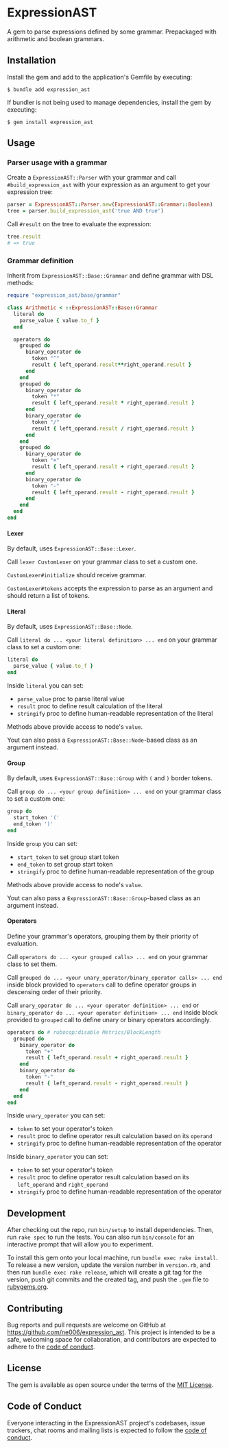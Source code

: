 # ExpressionAST

A gem to parse expressions defined by some grammar. Prepackaged with arithmetic and boolean grammars.

## Installation

Install the gem and add to the application's Gemfile by executing:

    $ bundle add expression_ast

If bundler is not being used to manage dependencies, install the gem by executing:

    $ gem install expression_ast

## Usage

### Parser usage with a grammar

Create a `ExpressionAST::Parser` with your grammar and call `#build_expression_ast` with your expression as an argument to get your expression tree:

```ruby
parser = ExpressionAST::Parser.new(ExpressionAST::Grammar::Boolean)
tree = parser.build_expression_ast('true AND true')
```

Call `#result` on the tree to evaluate the expression:

```ruby
tree.result
# => true
```

### Grammar definition

Inherit from `ExpressionAST::Base::Grammar` and define grammar with DSL methods:

```ruby
require "expression_ast/base/grammar"

class Arithmetic < ::ExpressionAST::Base::Grammar
  literal do
    parse_value { value.to_f }
  end

  operators do
    grouped do
      binary_operator do
        token "^"
        result { left_operand.result**right_operand.result }
      end
    end
    grouped do
      binary_operator do
        token "*"
        result { left_operand.result * right_operand.result }
      end
      binary_operator do
        token "/"
        result { left_operand.result / right_operand.result }
      end
    end
    grouped do
      binary_operator do
        token "+"
        result { left_operand.result + right_operand.result }
      end
      binary_operator do
        token "-"
        result { left_operand.result - right_operand.result }
      end
    end
  end
end
```

#### Lexer

By default, uses `ExpressionAST::Base::Lexer`.

Call `lexer CustomLexer` on your grammar class to set a custom one.

`CustomLexer#initialize` should receive grammar.

`CustomLexer#tokens` accepts the expression to parse as an argument and should return a list of tokens.

#### Literal

By default, uses `ExpressionAST::Base::Node`.

Call `literal do ... <your literal definition> ... end` on your grammar class to set a custom one:

```ruby
literal do
  parse_value { value.to_f }
end
```

Inside `literal` you can set:
- `parse_value` proc to parse literal value
- `result` proc to define result calculation of the literal
- `stringify` proc to define human-readable representation of the literal

Methods above provide access to node's `value`.

Yout can also pass a `ExpressionAST::Base::Node`-based class as an argument instead.

#### Group

By default, uses `ExpressionAST::Base::Group` with `(` and `)` border tokens.

Call `group do ... <your group definition> ... end` on your grammar class to set a custom one:

```ruby
group do
  start_token '('
  end_token ')'
end
```

Inside `group` you can set:
- `start_token` to set group start token
- `end_token` to set group start token
- `stringify` proc to define human-readable representation of the group 

Methods above provide access to node's `value`.

Yout can also pass a `ExpressionAST::Base::Group`-based class as an argument instead.

#### Operators

Define your grammar's operators, grouping them by their priority of evaluation.

Call `operators do ... <your grouped calls> ... end` on your grammar class to set them.

Call `grouped do ... <your unary_operator/binary_operator calls> ... end` inside block provided to `operators` call to define operator groups in descensing order of their priority.

Call `unary_operator do ... <your operator definition> ... end` or `binary_operator do ... <your operator definition> ... end` inside block provided to `grouped` call to define unary or binary operators accordingly.

```ruby
operators do # rubocop:disable Metrics/BlockLength
  grouped do
    binary_operator do
      token "+"
      result { left_operand.result + right_operand.result }
    end
    binary_operator do
      token "-"
      result { left_operand.result - right_operand.result }
    end
  end
end
```

Inside `unary_operator` you can set:
- `token` to set your operator's token
- `result` proc to define operator result calculation based on its `operand`
- `stringify` proc to define human-readable representation of the operator 

Inside `binary_operator` you can set:
- `token` to set your operator's token
- `result` proc to define operator result calculation based on its `left_operand` and `right_operand`
- `stringify` proc to define human-readable representation of the operator

## Development

After checking out the repo, run `bin/setup` to install dependencies. Then, run `rake spec` to run the tests. You can also run `bin/console` for an interactive prompt that will allow you to experiment.

To install this gem onto your local machine, run `bundle exec rake install`. To release a new version, update the version number in `version.rb`, and then run `bundle exec rake release`, which will create a git tag for the version, push git commits and the created tag, and push the `.gem` file to [rubygems.org](https://rubygems.org).

## Contributing

Bug reports and pull requests are welcome on GitHub at https://github.com/ne006/expression_ast. This project is intended to be a safe, welcoming space for collaboration, and contributors are expected to adhere to the [code of conduct](https://github.com/ne006/expression_ast/blob/master/CODE_OF_CONDUCT.md).

## License

The gem is available as open source under the terms of the [MIT License](https://opensource.org/licenses/MIT).

## Code of Conduct

Everyone interacting in the ExpressionAST project's codebases, issue trackers, chat rooms and mailing lists is expected to follow the [code of conduct](https://github.com/[USERNAME]/expression_ast/blob/master/CODE_OF_CONDUCT.md).
